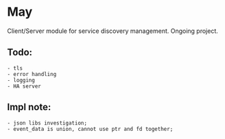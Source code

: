 # May

Client/Server module for service discovery management. Ongoing project.

Todo:
-----
    - tls
    - error handling
    - logging
    - HA server

Impl note:
-----
    - json libs investigation;
    - event_data is union, cannot use ptr and fd together;
